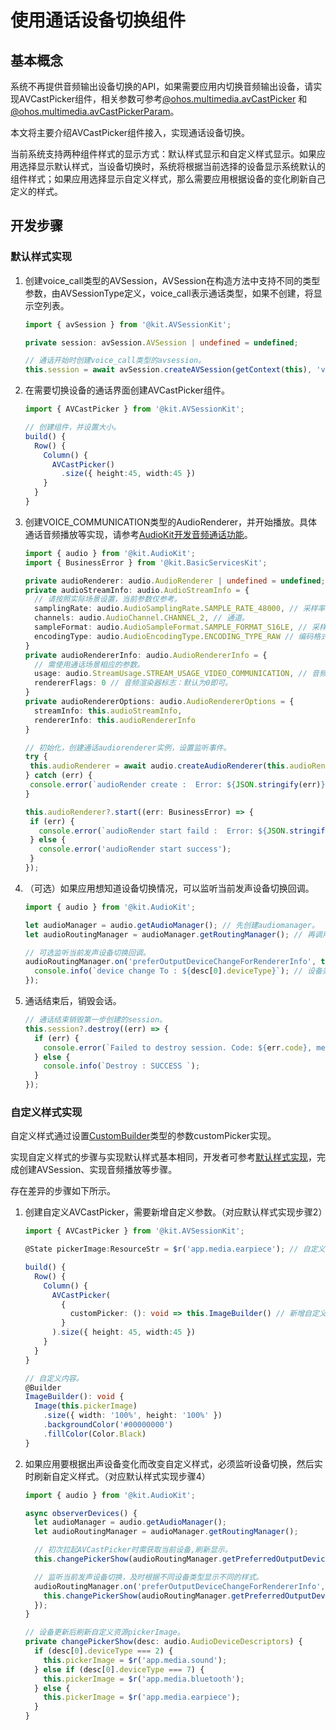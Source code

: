 # 使用通话设备切换组件

## 基本概念

系统不再提供音频输出设备切换的API，如果需要应用内切换音频输出设备，请实现AVCastPicker组件，相关参数可参考[@ohos.multimedia.avCastPicker](../../reference/apis-avsession-kit/ohos-multimedia-avcastpicker.md) 和 [@ohos.multimedia.avCastPickerParam](../../reference/apis-avsession-kit/js-apis-avCastPickerParam.md)。

本文将主要介绍AVCastPicker组件接入，实现通话设备切换。

当前系统支持两种组件样式的显示方式：默认样式显示和自定义样式显示。如果应用选择显示默认样式，当设备切换时，系统将根据当前选择的设备显示系统默认的组件样式；如果应用选择显示自定义样式，那么需要应用根据设备的变化刷新自己定义的样式。

## 开发步骤

### 默认样式实现

1. 创建voice_call类型的AVSession，AVSession在构造方法中支持不同的类型参数，由AVSessionType定义，voice_call表示通话类型，如果不创建，将显示空列表。

   ```ts
   import { avSession } from '@kit.AVSessionKit';

   private session: avSession.AVSession | undefined = undefined;

   // 通话开始时创建voice_call类型的avsession。
   this.session = await avSession.createAVSession(getContext(this), 'voiptest', 'voice_call');
   ```

2. 在需要切换设备的通话界面创建AVCastPicker组件。

   ```ts
   import { AVCastPicker } from '@kit.AVSessionKit';

   // 创建组件，并设置大小。
   build() {
     Row() {
       Column() {
         AVCastPicker()
           .size({ height:45, width:45 })
       }
     }
   }
   ```

3. 创建VOICE_COMMUNICATION类型的AudioRenderer，并开始播放。具体通话音频播放等实现，请参考[AudioKit开发音频通话功能](../audio/audio-call-development.md)。

   ```ts
   import { audio } from '@kit.AudioKit';
   import { BusinessError } from '@kit.BasicServicesKit';

   private audioRenderer: audio.AudioRenderer | undefined = undefined;
   private audioStreamInfo: audio.AudioStreamInfo = {
     // 请按照实际场景设置，当前参数仅参考。
     samplingRate: audio.AudioSamplingRate.SAMPLE_RATE_48000, // 采样率。
     channels: audio.AudioChannel.CHANNEL_2, // 通道。
     sampleFormat: audio.AudioSampleFormat.SAMPLE_FORMAT_S16LE, // 采样格式。
     encodingType: audio.AudioEncodingType.ENCODING_TYPE_RAW // 编码格式。
   }
   private audioRendererInfo: audio.AudioRendererInfo = {
     // 需使用通话场景相应的参数。
     usage: audio.StreamUsage.STREAM_USAGE_VIDEO_COMMUNICATION, // 音频流使用类型：VOIP视频通话，默认为扬声器。
     rendererFlags: 0 // 音频渲染器标志：默认为0即可。
   }
   private audioRendererOptions: audio.AudioRendererOptions = {
     streamInfo: this.audioStreamInfo,
     rendererInfo: this.audioRendererInfo
   }

   // 初始化，创建通话audiorenderer实例，设置监听事件。
   try {
    this.audioRenderer = await audio.createAudioRenderer(this.audioRendererOptions);
   } catch (err) {
    console.error(`audioRender create :  Error: ${JSON.stringify(err)}`);
   }

   this.audioRenderer?.start((err: BusinessError) => {
    if (err) {
      console.error(`audioRender start faild :  Error: ${JSON.stringify(err)}`);
    } else {
      console.error('audioRender start success');
    }
   });
   ```

4. （可选）如果应用想知道设备切换情况，可以监听当前发声设备切换回调。

   ```ts
   import { audio } from '@kit.AudioKit';

   let audioManager = audio.getAudioManager(); // 先创建audiomanager。
   let audioRoutingManager = audioManager.getRoutingManager(); // 再调用AudioManager的方法创建AudioRoutingManager实例。

   // 可选监听当前发声设备切换回调。
   audioRoutingManager.on('preferOutputDeviceChangeForRendererInfo', this.audioRendererInfo, (desc: audio.AudioDeviceDescriptors) => {
     console.info(`device change To : ${desc[0].deviceType}`); // 设备类型。
   });
   ```

5. 通话结束后，销毁会话。

   ```ts
   // 通话结束销毁第一步创建的session。
   this.session?.destroy((err) => {
     if (err) {
       console.error(`Failed to destroy session. Code: ${err.code}, message: ${err.message}`);
     } else {
       console.info(`Destroy : SUCCESS `);
     }
   });
   ```

### 自定义样式实现

自定义样式通过设置[CustomBuilder](../../reference/apis-avsession-kit/ohos-multimedia-avcastpicker.md)类型的参数customPicker实现。

实现自定义样式的步骤与实现默认样式基本相同，开发者可参考[默认样式实现](#默认样式实现)，完成创建AVSession、实现音频播放等步骤。

存在差异的步骤如下所示。

1. 创建自定义AVCastPicker，需要新增自定义参数。（对应默认样式实现步骤2）

   ```ts
   import { AVCastPicker } from '@kit.AVSessionKit';

   @State pickerImage:ResourceStr = $r('app.media.earpiece'); // 自定义资源。

   build() {
     Row() {
       Column() {
         AVCastPicker(
           {
             customPicker: (): void => this.ImageBuilder() // 新增自定义参数。
           }
         ).size({ height: 45, width:45 })
       }
     }
   }

   // 自定义内容。
   @Builder
   ImageBuilder(): void {
     Image(this.pickerImage)
       .size({ width: '100%', height: '100%' })
       .backgroundColor('#00000000')
       .fillColor(Color.Black)
   }
   ```

2. 如果应用要根据出声设备变化而改变自定义样式，必须监听设备切换，然后实时刷新自定义样式。（对应默认样式实现步骤4）

   ```ts
   import { audio } from '@kit.AudioKit';

   async observerDevices() {
     let audioManager = audio.getAudioManager();
     let audioRoutingManager = audioManager.getRoutingManager();

     // 初次拉起AVCastPicker时需获取当前设备,刷新显示。
     this.changePickerShow(audioRoutingManager.getPreferredOutputDeviceForRendererInfoSync(this.audioRendererInfo));

     // 监听当前发声设备切换，及时根据不同设备类型显示不同的样式。
     audioRoutingManager.on('preferOutputDeviceChangeForRendererInfo', this.audioRendererInfo, (desc: audio.AudioDeviceDescriptors) => {
       this.changePickerShow(audioRoutingManager.getPreferredOutputDeviceForRendererInfoSync(this.audioRendererInfo));
     });
   }

   // 设备更新后刷新自定义资源pickerImage。
   private changePickerShow(desc: audio.AudioDeviceDescriptors) {
     if (desc[0].deviceType === 2) {
       this.pickerImage = $r('app.media.sound');
     } else if (desc[0].deviceType === 7) {
       this.pickerImage = $r('app.media.bluetooth');
     } else {
       this.pickerImage = $r('app.media.earpiece');
     }
   }
   ```

<!--RP1-->
<!--RP1End-->